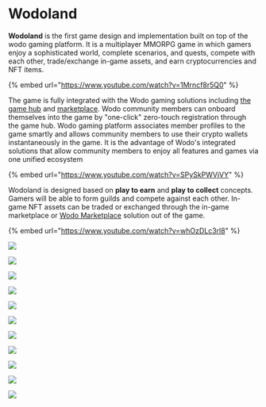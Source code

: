 # Wodoland

**Wodoland** is the first game design and implementation built on top of the wodo gaming platform. It is a multiplayer MMORPG game in which gamers enjoy a sophisticated world, complete scenarios, and quests, compete with each other, trade/exchange in-game assets, and earn cryptocurrencies and NFT items.

{% embed url="https://www.youtube.com/watch?v=1Mrncf8r5Q0" %}

The game is fully integrated with the Wodo gaming solutions including [the game hub](gaming-hub.md) and [marketplace](marketplace.md). Wodo community members can onboard themselves into the game by "one-click" zero-touch registration through the game hub. Wodo gaming platform associates member profiles to the game smartly and allows community members to use their crypto wallets instantaneously in the game. It is the advantage of Wodo's integrated solutions that allow community members to enjoy all features and games via one unified ecosystem

{% embed url="https://www.youtube.com/watch?v=SPySkPWVjVY" %}

Wodoland is designed based on **play to earn** and **play to collect** concepts. Gamers will be able to form guilds and compete against each other. In-game NFT assets can be traded or exchanged through the in-game marketplace or [Wodo Marketplace](marketplace.md) solution out of the game.

{% embed url="https://www.youtube.com/watch?v=whOzDLc3rl8" %}

![](../.gitbook/assets/wodo\_land\_login.png)

![](../.gitbook/assets/wodo\_land.jpg)

![](<../.gitbook/assets/wodoland\_19 (1).png>)

![](../.gitbook/assets/wodo\_land\_view\_1.png)

![](../.gitbook/assets/wodoland\_2.1.png)

![](<../.gitbook/assets/wodoland\_6 (1).png>)

![](<../.gitbook/assets/wodoland\_16 (1).png>)

![](<../.gitbook/assets/wodoland\_1 (1).png>)

![](<../.gitbook/assets/wodoland\_11 (1).png>)

![](<../.gitbook/assets/wodoland\_4 (1).png>)

![](<../.gitbook/assets/wodoland\_3 (1).png>)
